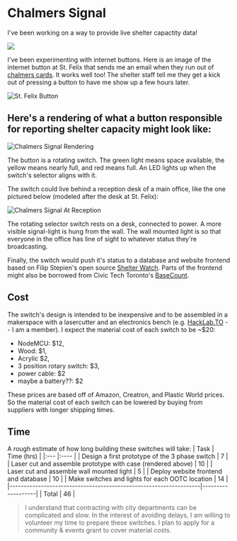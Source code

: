 # Chalmers Signal

I've been working on a way to provide live shelter capactity data!

![](https://media.giphy.com/media/7zDZJI1XRbogHWWfC7/giphy.gif)

I've been experimenting with internet buttons. Here is an image of the internet button at St. Felix that sends me an email when they run out of [chalmers cards](chalmerscards.com). It works well too! The shelter staff tell me they get a kick out of pressing a button to have me show up a few hours later.

![St. Felix Button](https://i.imgur.com/IOCCQx2.jpg)

## Here's a rendering of what a button responsible for reporting shelter capacity might look like:

![Chalmers Signal Rendering](https://i.imgur.com/DVjn7F7.png)

The button is a rotating switch. The green light means space available, the yellow means nearly full, and red means full. An LED lights up when the switch's selector aligns with it. 

The switch could live behind a reception desk of a main office, like the one pictured below (modeled after the desk at St. Felix):

![Chalmers Signal At Reception](https://i.imgur.com/xa07p7p.png)

The rotating selector switch rests on a desk, connected to power. A more visible signal-light is hung from the wall. The wall mounted light is so that everyone in the office has line of sight to whatever status they're broadcasting.

Finally, the switch would push it's status to a database and website frontend based on Filip Stepien's open source [Shelter Watch](https://shelter.filipstepien.com/). Parts of the frontend might also be borrowed from Civic Tech Toronto's [BaseCount](basecount.netlify.com). 

## Cost
The switch's design is intended to be inexpensive and to be assembled in a makerspace with a lasercutter and an electronics bench (e.g. [HackLab.TO](Hacklab.to) -- I am a member). I expect the material cost of each switch to be ~$20:
+ NodeMCU: $12, 
+ Wood: $1, 
+ Acrylic $2, 
+ 3 position rotary switch: $3, 
+ power cable: $2
+ maybe a battery??: $2
 
These prices are based off of Amazon, Creatron, and Plastic World prices. So the material cost of each switch can be lowered by buying from suppliers with longer shipping times.

## Time
A rough estimate of how long building these switches will take:
| Task      | Time (hrs) | 
|:---       |:---- |
| Design a first prototype of the 3 phase switch    |  7  |
| Laser cut and assemble prototype with case (rendered above) | 10 |
| Laser cut and assemble wall mounted light | 5 |
| Deploy website frontend and database | 10 |
| Make switches and lights for each OOTC location | 14 |
|-------------------------------------------------------------------|-------------------|
| Total | 46 |

> I understand that contracting with city departments can be complicated and slow. In the interest of avoiding delays, I am willing to volunteer my time to prepare these switches. I plan to apply for a community & events grant to cover material costs.